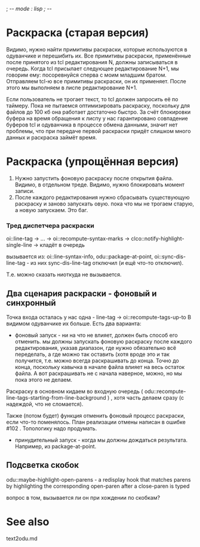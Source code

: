 ﻿; -*- mode : lisp ; -*-

Раскраска (старая версия)
=========

Видимо, нужно найти примитивы раскраски, которые используются в одуванчике и перешибить их. Все примитивы раскраски, применённые после принятого из tcl редактирования N, должны записываться в очередь. Когда tcl присылает следующее редактирование N+1, мы говорим ему: посоревнуйся сперва с моим младшим братом. Отправляем tcl-ю все примитивы раскраски, он их применяет. После этого мы выполняем в лиспе редактирование N+1. 

Если пользователь не трогает текст, то tcl должен запросить её по таймеру. Пока не пытаемся оптимизировать раскраску, поскольку для файлов до 100 кб она работает достаточно быстро. За счёт блокировки буфера на время обращения к лиспу у нас гарантировано совпадение буферов tcl и одуванчика в процессе обмена данными, значит нет проблемы, что при передаче первой раскраски придёт слишком много данных и раскраска займёт время. 


Раскраска (упрощённая версия)
=========

1. Нужно запустить фоновую раскраску после открытия файла. Видимо, в отдельном треде. Видимо, нужно блокировать момент записи. 
2. После каждого редактирования нужно сбрасывать существующую раскраску и заново запускать овую. пока что мы не трогаем старую, а новую запускаем. Это баг. 

### Тред диспетчера раскраски


oi::line-tag -> ... -> oi::recompute-syntax-marks -> clco::notify-highlight-single-line -> кладёт в очередь

вызывается из: oi::line-syntax-info, odu::package-at-point, oi::sync-dis-line-tag -
из них sync-dis-line-tag отключил (и ещё что-то отключил).

Т.е. можно сказать ниоткуда не вызывается. 


Два сценария раскраски - фоновый и синхронный
--------------
Точка входа осталась у нас одна - line-tag -> oi::recompute-tags-up-to
В видимом одуванчике их больше. 
Есть два варианта:
- фоновый запуск - ни на что не влияет, должен быть способ его отменить.
мы должны запускать фоновую раскраску после каждого редактирования, указав диапазон, где
нужно обязательно всё переделать, а где можно так оставить (хотя вроде это и так получится, т.е. можно всегда раскрашивать до конца. Точно до конца, поскольку кавычка в начале файла влияет на весь остаток файла. А вот раскрашивать не с начала наверное, можно, но мы пока этого не делаем. 


Раскраску в основном кидаем во входную очередь ( odu::recompute-line-tags-starting-from-line-background ) , хотя часть делаем сразу (с надеждой, что не сломается).

Также (потом будет) функция отменить фоновый процесс раскраски, если что-то поменялось. План реализации отмены написан в ошибке #102 . Топологику надо продумать. 
                                                                 
- принудительный запуск - когда мы должны дождаться результата. Например, из package-at-point. 


Подсветка скобок
------------
odu::maybe-highlight-open-parens - a redisplay hook that matches parens by highlighting the corresponding open-paren after a close-paren is typed

вопрос в том, вызывается ли он при хождении по скобкам? 

See also
========
text2odu.md
